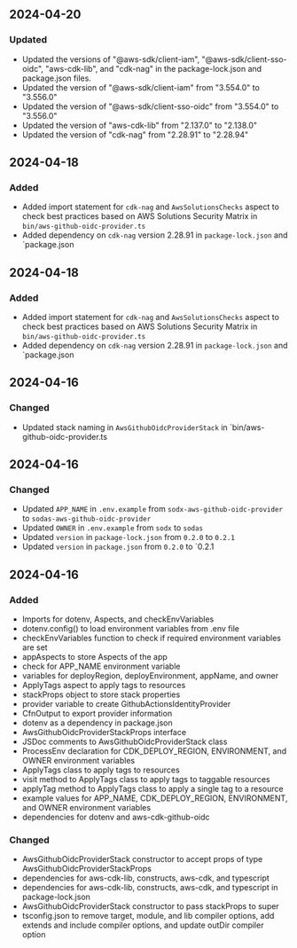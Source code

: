 ## 2024-04-20

### Updated
- Updated the versions of "@aws-sdk/client-iam", "@aws-sdk/client-sso-oidc", "aws-cdk-lib", and "cdk-nag" in the package-lock.json and package.json files.
- Updated the version of "@aws-sdk/client-iam" from "3.554.0" to "3.556.0"
- Updated the version of "@aws-sdk/client-sso-oidc" from "3.554.0" to "3.556.0"
- Updated the version of "aws-cdk-lib" from "2.137.0" to "2.138.0"
- Updated the version of "cdk-nag" from "2.28.91" to "2.28.94"

## 2024-04-18

### Added
- Added import statement for `cdk-nag` and `AwsSolutionsChecks` aspect to check best practices based on AWS Solutions Security Matrix in `bin/aws-github-oidc-provider.ts`
- Added dependency on `cdk-nag` version 2.28.91 in `package-lock.json` and `package.json

## 2024-04-18

### Added
- Added import statement for `cdk-nag` and `AwsSolutionsChecks` aspect to check best practices based on AWS Solutions Security Matrix in `bin/aws-github-oidc-provider.ts`
- Added dependency on `cdk-nag` version 2.28.91 in `package-lock.json` and `package.json

## 2024-04-16

### Changed
- Updated stack naming in `AwsGithubOidcProviderStack` in `bin/aws-github-oidc-provider.ts

## 2024-04-16

### Changed
- Updated `APP_NAME` in `.env.example` from `sodx-aws-github-oidc-provider` to `sodas-aws-github-oidc-provider`
- Updated `OWNER` in `.env.example` from `sodx` to `sodas`
- Updated `version` in `package-lock.json` from `0.2.0` to `0.2.1`
- Updated `version` in `package.json` from `0.2.0` to `0.2.1

## 2024-04-16

### Added
- Imports for dotenv, Aspects, and checkEnvVariables
- dotenv.config() to load environment variables from .env file
- checkEnvVariables function to check if required environment variables are set
- appAspects to store Aspects of the app
- check for APP_NAME environment variable
- variables for deployRegion, deployEnvironment, appName, and owner
- ApplyTags aspect to apply tags to resources
- stackProps object to store stack properties
- provider variable to create GithubActionsIdentityProvider
- CfnOutput to export provider information
- dotenv as a dependency in package.json
- AwsGithubOidcProviderStackProps interface
- JSDoc comments to AwsGithubOidcProviderStack class
- ProcessEnv declaration for CDK_DEPLOY_REGION, ENVIRONMENT, and OWNER environment variables
- ApplyTags class to apply tags to resources
- visit method to ApplyTags class to apply tags to taggable resources
- applyTag method to ApplyTags class to apply a single tag to a resource
- example values for APP_NAME, CDK_DEPLOY_REGION, ENVIRONMENT, and OWNER environment variables
- dependencies for dotenv and aws-cdk-github-oidc

### Changed
- AwsGithubOidcProviderStack constructor to accept props of type AwsGithubOidcProviderStackProps
- dependencies for aws-cdk-lib, constructs, aws-cdk, and typescript
- dependencies for aws-cdk-lib, constructs, aws-cdk, and typescript in package-lock.json
- AwsGithubOidcProviderStack constructor to pass stackProps to super
- tsconfig.json to remove target, module, and lib compiler options, add extends and include compiler options, and update outDir compiler option